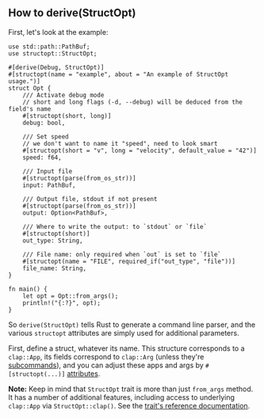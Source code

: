 ## How to derive(StructOpt)

First, let's look at the example:

```rust,should_panic
use std::path::PathBuf;
use structopt::StructOpt;

#[derive(Debug, StructOpt)]
#[structopt(name = "example", about = "An example of StructOpt usage.")]
struct Opt {
    /// Activate debug mode
    // short and long flags (-d, --debug) will be deduced from the field's name
    #[structopt(short, long)]
    debug: bool,

    /// Set speed
    // we don't want to name it "speed", need to look smart
    #[structopt(short = "v", long = "velocity", default_value = "42")]
    speed: f64,

    /// Input file
    #[structopt(parse(from_os_str))]
    input: PathBuf,

    /// Output file, stdout if not present
    #[structopt(parse(from_os_str))]
    output: Option<PathBuf>,

    /// Where to write the output: to `stdout` or `file`
    #[structopt(short)]
    out_type: String,

    /// File name: only required when `out` is set to `file`
    #[structopt(name = "FILE", required_if("out_type", "file"))]
    file_name: String,
}

fn main() {
    let opt = Opt::from_args();
    println!("{:?}", opt);
}
```

So `derive(StructOpt)` tells Rust to generate a command line parser,
and the various `structopt` attributes are simply
used for additional parameters.

First, define a struct, whatever its name. This structure
corresponds to a `clap::App`, its fields correspond to `clap::Arg`
(unless they're [subcommands](#subcommands)),
and you can adjust these apps and args by `#[structopt(...)]` [attributes](#attributes).

<div class="note block">

**Note:** Keep in mind that `StructOpt` trait is more than just `from_args` method.
It has a number of additional features, including access to underlying
`clap::App` via `StructOpt::clap()`. See the
[trait's reference documentation](trait.StructOpt.html).

</div>